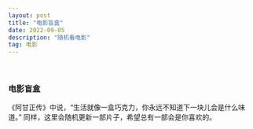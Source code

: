 ```yaml
---
layout: post
title: "电影盲盒"
date: 2022-09-05
description: "随机看电影"
tag: 电影
---
```


<br>

### 电影盲盒
《阿甘正传》中说，“生活就像一盒巧克力，你永远不知道下一块儿会是什么味道。” 同样，这里会随机更新一部片子，希望总有一部会是你喜欢的。

<!--
阿甘正传
霸王别姬
盗梦空间
雇工人生
鬼子来了
海上钢琴师
回忆积木小屋
活着
记忆碎片
梅的天使
调音师法
小丑
肖申克的救赎
星际穿越
雄狮少年
隐入尘烟
鹬
宇宙快递
致命魔术
忠犬八公的故事

控方证人
辛德勒的名单
国产凌凌漆
功夫
盲井
三傻
熔炉
--> 


<iframe id="showskill" width="100%" height="360" src="" scrolling="no"  border="0" frameborder="no" framespacing="0" allowfullscreen="true"> </iframe>

<script>
  var arr = [
  "https://s138.ananas.chaoxing.com/sv-w9/video/3d/71/1d/80e93b31371d8dc241a689fcd0727091/sd.mp4",
  "https://s138.ananas.chaoxing.com/sv-w8/video/df/30/3a/e62ee5e706006334e59c11485dcc2332/sd.mp4",
  "https://s138.ananas.chaoxing.com/sv-w8/video/7d/5c/a4/ba90c546e90a2d4dae9b4cff04f628d0/sd.mp4",
  "https://s138.ananas.chaoxing.com/sv-w3/video/f2/a9/78/e2791fb0969421f1b5b964447ae597b7/sd.mp4",
  "https://s138.ananas.chaoxing.com/sv-w9/video/76/c7/5e/23fc85a168733d33099c62fb50e542a7/sd.mp4",
  "https://s138.ananas.chaoxing.com/sv-w9/video/04/c7/21/efbc5980a4ef9fcffd15875159b285e2/sd.mp4",
  "https://s138.ananas.chaoxing.com/sv-w8/video/02/3b/9c/36fc5fad84e0be807bb016fb5b304305/sd.mp4",
  "https://s138.ananas.chaoxing.com/video/88/bb/26/0ed31ca6c2ebc410ec2b1d4c0edbb1e3/sd.mp4",
  "https://s138.ananas.chaoxing.com/sv-w8/video/80/8a/97/1d9ef3ec39e152c5dab0f7868e567df9/sd.mp4",
  "https://s138.ananas.chaoxing.com/video/21/a6/7d/6f26e5c9e64336212704e3366a008087/sd.mp4",
  "https://s138.ananas.chaoxing.com/sv-s1/video/03/b0/c6/426f1faf74a8f2f5ff915822dd04bdc6/sd.mp4",
  "https://s138.ananas.chaoxing.com/sv-w7/video/22/44/62/28539cb1977466e586a2d43e1fdd70f2/sd.mp4",
  "https://s138.ananas.chaoxing.com/sv-w8/video/42/2c/2c/caa3771c66a248fc265a3098b6a726df/sd.mp4",
  "https://s138.ananas.chaoxing.com/sv-w8/video/74/dc/75/faf1c4349c00ff1acd7a9ce990395b9a/sd.mp4",
  "https://s138.ananas.chaoxing.com/video/06/04/5e/088fd60c2fb498d03484f232451d93d2/sd.mp4",
  "https://s138.ananas.chaoxing.com/video/ac/f6/20/fb3413b051e0decd5e4560127df9ba6e/sd.mp4",
  "https://s138.ananas.chaoxing.com/video/70/aa/0f/152962413a9eef12d4a0f89d5dde1cd8/sd.mp4",
  "https://s138.ananas.chaoxing.com/sv-w9/video/f9/bd/15/422fd4fab2f748e7327b84642894de8e/sd.mp4",
  "https://s138.ananas.chaoxing.com/sv-w9/video/42/cd/14/ed8f77b30742eab7879fcf473fa24ec9/sd.mp4",
  "https://s138.ananas.chaoxing.com/sv-w7/video/2d/ae/f5/2075bba951348f40c29de2c74f242402/sd.mp4",
  "https://s138.ananas.chaoxing.com/sv-w8/video/71/51/ae/0095e1786652dbafb9c8207146d4e1f3/sd.mp4",
  "https://s138.ananas.chaoxing.com/sv-w7/video/5e/49/8d/368d475c4b52c23ba2b913fb257519a3/sd.mp4",
  "https://s138.ananas.chaoxing.com/video/1b/0f/26/119d88e5ba70676f7e0f77b7d5ea879a/sd.mp4",
  "https://s138.ananas.chaoxing.com/video/fc/84/1d/0bb280d4ca570ee1bec2a90c070697ea/sd.mp4",
  "https://s138.ananas.chaoxing.com/sv-w9/video/81/d6/bc/f389596cf2ae953556cfe98184448ef0/sd.mp4",
  "https://s138.ananas.chaoxing.com/sv-w9/video/58/06/26/e6f53ab0119452e032abdfcb7a64036a/sd.mp4",
  "https://s138.ananas.chaoxing.com/sv-w7/video/73/33/88/cd9a7e05e49c27a140e897083d4a4243/sd.mp4"
  ];
  var index =parseInt(Math.random()*(arr.length-1) + 0.5); 
  document.getElementById("showskill").src = arr[index];
</script>
 
  
<br>
<br>
